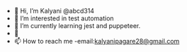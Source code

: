 - 👋 Hi, I’m Kalyani @abcd314
- 👀 I’m interested in test automation
- 🌱 I’m currently learning jest and puppeteer.
- 💞️ 
- 📫 How to reach me -email:kalyanipagare28@gmail.com

<!---
abcd314/abcd314 is a ✨ special ✨ repository because its `README.md` (this file) appears on your GitHub profile.
You can click the Preview link to take a look at your changes.
--->
